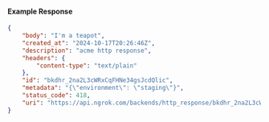 <!-- Code generated for API Clients. DO NOT EDIT. -->

#### Example Response

```json
{
	"body": "I'm a teapot",
	"created_at": "2024-10-17T20:26:46Z",
	"description": "acme http response",
	"headers": {
		"content-type": "text/plain"
	},
	"id": "bkdhr_2na2L3cWRxCqFHNe34gsJcdQlic",
	"metadata": "{\"environment\": \"staging\"}",
	"status_code": 418,
	"uri": "https://api.ngrok.com/backends/http_response/bkdhr_2na2L3cWRxCqFHNe34gsJcdQlic"
}
```
